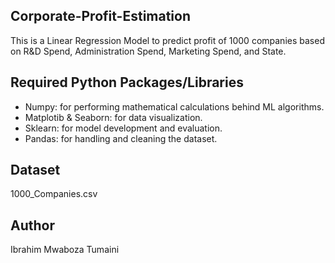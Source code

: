## Corporate-Profit-Estimation
This is a Linear Regression Model to predict profit of 1000 companies based on R&D Spend, Administration Spend, Marketing Spend, and State.
## Required Python Packages/Libraries
- Numpy: for performing mathematical calculations behind ML algorithms.
- Matplotib & Seaborn: for data visualization.
- Sklearn: for model development and evaluation.
- Pandas: for handling and cleaning the dataset.
## Dataset
1000_Companies.csv
## Author
Ibrahim Mwaboza Tumaini
